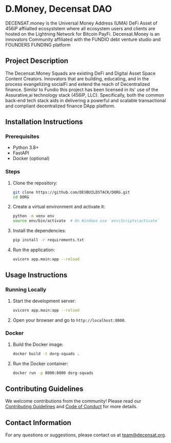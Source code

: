 # D.Money, Decensat DAO

DECENSAT.money is the Universal Money Address (UMA) DeFi Asset of 456iP affiialted ecosyststem where all ecosystem users and clients are hosted on the Lightning Network for Bitcoin PayFi. Decensat.Money is an innovators Community affiliated with the FUNDIO debt venture studio and FOUNDERS FUNDING platform

## Project Description

The Decensat.Money Squads are existing DeFi and Digital Asset Space Content Creators. Innovators that are building, educating, and in the process evangelizing socialFi and extend the reach of Decentralized finance. Similsr to Fundio this project has been licensed in its' use of the Assurative,ai technology stack (456iP, LLC). Specifically, both the common back-end tech stack aids in delivering a powerful and scalable transactional and compliant decentralized finance DApp platform.
 
## Installation Instructions

### Prerequisites

- Python 3.8+
- FastAPI
- Docker (optional)

### Steps

1. Clone the repository:
   ```sh
   git clone https://github.com/DEVBUILDSTACK/DORG.git
   cd DORG
   ```

2. Create a virtual environment and activate it:
   ```sh
   python -m venv env
   source env/bin/activate  # On Windows use `env\Scripts\activate`
   ```

3. Install the dependencies:
   ```sh
   pip install -r requirements.txt
   ```

4. Run the application:
   ```sh
   uvicorn app.main:app --reload
   ```

## Usage Instructions

### Running Locally

1. Start the development server:
   ```sh
   uvicorn app.main:app --reload
   ```

2. Open your browser and go to `http://localhost:8000`.

### Docker

1. Build the Docker image:
   ```sh
   docker build -t dorg-squads .
   ```

2. Run the Docker container:
   ```sh
   docker run -p 8000:8000 dorg-squads
   ```

## Contributing Guidelines

We welcome contributions from the community! Please read our [Contributing Guidelines](CONTRIBUTING.md) and [Code of Conduct](CODE_OF_CONDUCT.md) for more details.

## Contact Information

For any questions or suggestions, please contact us at [team@decensat.org](mailto:team@decensat.org).
```
